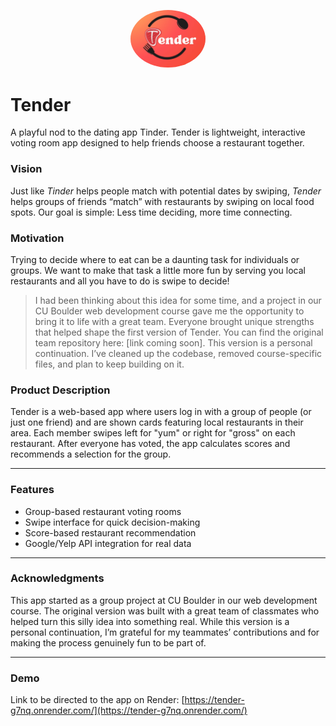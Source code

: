 <p align="center">
  <img src="application/static/images/tender_logo.png" alt="Tender Logo" width="120" style="border-radius: 50%;">
</p>

# Tender
A playful nod to the dating app Tinder. Tender is lightweight, interactive voting room app designed to help friends choose a restaurant together.

### Vision
Just like *Tinder* helps people match with potential dates by swiping, *Tender* helps groups of friends “match” with restaurants by swiping on local food spots. Our goal is simple: Less time deciding, more time connecting.

### Motivation
 Trying to decide where to eat can be a daunting task for individuals or groups. We want to make that task a little more fun by serving you local restaurants and all you have to do is swipe to decide!

> I had been thinking about this idea for some time, and a project in our CU Boulder web development course gave me the opportunity to bring it to life with a great team. Everyone brought unique strengths that helped shape the first version of Tender. You can find the original team repository here: [link coming soon].
> This version is a personal continuation. I’ve cleaned up the codebase, removed course-specific files, and plan to keep building on it.

### Product Description
Tender is a web-based app where users log in with a group of people (or just one friend) and are shown cards featuring local restaurants in their area. Each member swipes left for "yum" or right for "gross" on each restaurant. After everyone has voted, the app calculates scores and recommends a selection for the group.

----

### Features
- Group-based restaurant voting rooms
- Swipe interface for quick decision-making
- Score-based restaurant recommendation
- Google/Yelp API integration for real data
  
----

### Acknowledgments
This app started as a group project at CU Boulder in our web development course. The original version was built with a great team of classmates who helped turn this silly idea into something real. While this version is a personal continuation, I’m grateful for my teammates’ contributions and for making the process genuinely fun to be part of.

----
### Demo
Link to be directed to the app on Render: [https://tender-g7nq.onrender.com/](https://tender-g7nq.onrender.com/)